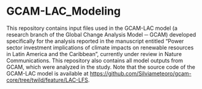 # GCAM-LAC_Modeling

This repository contains input files used in the GCAM-LAC model (a research branch of the Global Change Analysis Model ─ GCAM) developed specifically for the analysis reported in the manuscript entitled “Power sector investment implications of climate impacts on renewable resources in Latin America and the Caribbean”, currently under review in Nature Communications. This repository also contains all model outputs from GCAM, which were analyzed in the study. Note that the source code of the GCAM-LAC model is available at https://github.com/Silviameteoro/gcam-core/tree/twild/feature/LAC-LFS.
